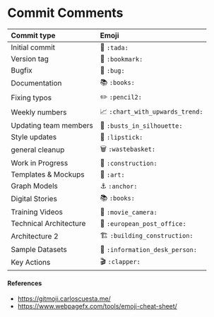 # Commit Comments

|   Commit type              | Emoji                                         |
|:---------------------------|:----------------------------------------------|
| Initial commit             | :tada: `:tada:`                               |
| Version tag                | :bookmark: `:bookmark:`                       |
| Bugfix                     | :bug: `:bug:`                                 |
| Documentation              | :books: `:books:`                             |
| Fixing typos               | :pencil2: `:pencil2:`                           |
| Weekly numbers             | :chart_with_upwards_trend: `:chart_with_upwards_trend:`|
| Updating team members      | :busts_in_silhouette: `:busts_in_silhouette:`|
| Style updates              | :lipstick: `:lipstick:`
| general cleanup            | :wastebasket: `:wastebasket:`
| Work in Progress           | :construction: `:construction:`
| Templates & Mockups        | :art: `:art:`
| Graph Models               | :anchor: `:anchor:`
| Digital Stories            | :books: `:books:`
| Training Videos            | :movie_camera: `:movie_camera:`
| Technical Architecture     | :european_post_office: `:european_post_office:`
| Architecture 2             | :building_construction: `:building_construction:`
| Sample Datasets            | :information_desk_person: `:information_desk_person:`
| Key Actions                | :clapper: `:clapper:`

#### References
* https://gitmoji.carloscuesta.me/
* https://www.webpagefx.com/tools/emoji-cheat-sheet/